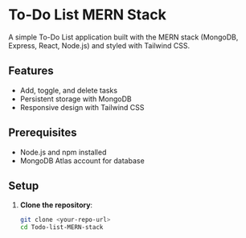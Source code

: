# To-Do List MERN Stack

A simple To-Do List application built with the MERN stack (MongoDB, Express, React, Node.js) and styled with Tailwind CSS.

## Features

- Add, toggle, and delete tasks
- Persistent storage with MongoDB
- Responsive design with Tailwind CSS

## Prerequisites

- Node.js and npm installed
- MongoDB Atlas account for database

## Setup

1. **Clone the repository**:
   ```bash
   git clone <your-repo-url>
   cd Todo-list-MERN-stack
   ```
